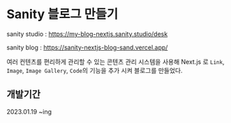 # Sanity 블로그 만들기

sanity studio : https://my-blog-nextjs.sanity.studio/desk

sanity blog : https://sanity-nextjs-blog-sand.vercel.app/

여러 컨텐츠를 편리하게 관리할 수 있는 콘텐츠 관리 시스템을 사용해 Next.js 로 `Link`, `Image`, `Image Gallery`, `Code`의 기능을 추가 시켜 블로그를 만들었다.

## 개발기간

2023.01.19 ~ing
